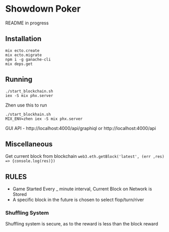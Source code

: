 # Showdown Poker
README in progress

## Installation
```
mix ecto.create
mix ecto.migrate
npm i -g ganache-cli
mix deps.get
```

## Running
```
./start_blockchain.sh
iex -S mix phx.server
```

Zhen use this to run
```
./start_blockhain.sh
MIX_ENV=zhen iex -S mix phx.server
```

GUI API - http://localhost:4000/api/graphiql
or
http://localhost:4000/api



## Miscellaneous

Get current block from blockchain
`web3.eth.getBlock('latest', (err ,res) => {console.log(res)})`

## RULES
  - Game Started Every _ minute interval, Current Block on Network is Stored
  - A specific block in the future is chosen to select flop/turn/river




### Shuffling System
Shuffling system is secure, as to the reward is less than the block reward
